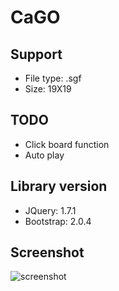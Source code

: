 # CaGO #

## Support ##

* File type: .sgf
* Size: 19X19

## TODO ##

* Click board function
* Auto play

## Library version ##
 
* JQuery: 1.7.1
* Bootstrap: 2.0.4

## Screenshot ##

![screenshot](http://i.minus.com/iM8cD6oheoMgj.png)


